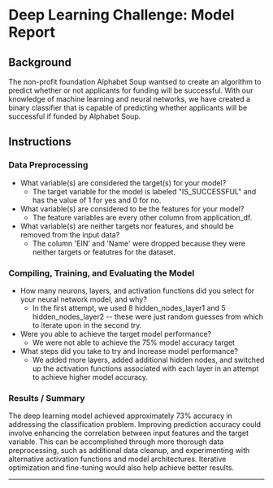 # Deep Learning Challenge: Model Report

## Background

The non-profit foundation Alphabet Soup wantsed to create an algorithm to predict whether or not applicants for funding will be successful. With our knowledge of machine learning and neural networks, we have created a binary classifier that is capable of predicting whether applicants will be successful if funded by Alphabet Soup.

## Instructions

### Data Preprocessing

* What variable(s) are considered the target(s) for your model?
  * The target variable for the model is labeled "IS_SUCCESSFUL" and has the value of 1 for yes and 0 for no.
* What variable(s) are considered to be the features for your model?
  * The feature variables are every other column from application_df.
* What variable(s) are neither targets nor features, and should be removed from the input data?
  * The column 'EIN' and 'Name' were dropped because they were neither targets or featutres for the dataset.

### Compiling, Training, and Evaluating the Model

* How many neurons, layers, and activation functions did you select for your neural network model, and why?
  * In the first attempt, we used 8 hidden_nodes_layer1 and 5 hidden_nodes_layer2 -- these were just random guesses from which to iterate upon in the second try.
* Were you able to achieve the target model performance?
  * We were not able to achieve the 75% model accuracy target
* What steps did you take to try and increase model performance?
  * We added more layers, added additional hidden nodes, and switched up the activation functions associated with each layer in an attempt to achieve higher model accuracy.

### Results / Summary

The deep learning model achieved approximately 73% accuracy in addressing the classification problem. Improving prediction accuracy could involve enhancing the correlation between input features and the target variable. This can be accomplished through more thorough data preprocessing, such as additional data cleanup, and experimenting with alternative activation functions and model architectures. Iterative optimization and fine-tuning would also help achieve better results.

---

